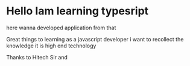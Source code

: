 <h1>Hello Iam learning typesript </h1>
<p>here wanna developed application from that</p>

Great things to learning as a javascript developer i want to recollect the knowledge it is high end technology

Thanks to Hitech Sir and 
